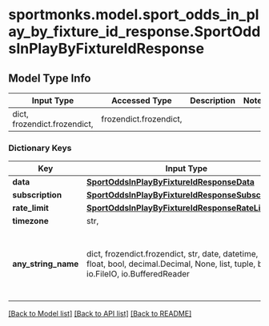 # sportmonks.model.sport_odds_in_play_by_fixture_id_response.SportOddsInPlayByFixtureIdResponse

## Model Type Info
Input Type | Accessed Type | Description | Notes
------------ | ------------- | ------------- | -------------
dict, frozendict.frozendict,  | frozendict.frozendict,  |  | 

### Dictionary Keys
Key | Input Type | Accessed Type | Description | Notes
------------ | ------------- | ------------- | ------------- | -------------
**data** | [**SportOddsInPlayByFixtureIdResponseData**](SportOddsInPlayByFixtureIdResponseData.md) | [**SportOddsInPlayByFixtureIdResponseData**](SportOddsInPlayByFixtureIdResponseData.md) |  | [optional] 
**subscription** | [**SportOddsInPlayByFixtureIdResponseSubscription**](SportOddsInPlayByFixtureIdResponseSubscription.md) | [**SportOddsInPlayByFixtureIdResponseSubscription**](SportOddsInPlayByFixtureIdResponseSubscription.md) |  | [optional] 
**rate_limit** | [**SportOddsInPlayByFixtureIdResponseRateLimit**](SportOddsInPlayByFixtureIdResponseRateLimit.md) | [**SportOddsInPlayByFixtureIdResponseRateLimit**](SportOddsInPlayByFixtureIdResponseRateLimit.md) |  | [optional] 
**timezone** | str,  | str,  |  | [optional] 
**any_string_name** | dict, frozendict.frozendict, str, date, datetime, int, float, bool, decimal.Decimal, None, list, tuple, bytes, io.FileIO, io.BufferedReader | frozendict.frozendict, str, BoolClass, decimal.Decimal, NoneClass, tuple, bytes, FileIO | any string name can be used but the value must be the correct type | [optional]

[[Back to Model list]](../../README.md#documentation-for-models) [[Back to API list]](../../README.md#documentation-for-api-endpoints) [[Back to README]](../../README.md)

